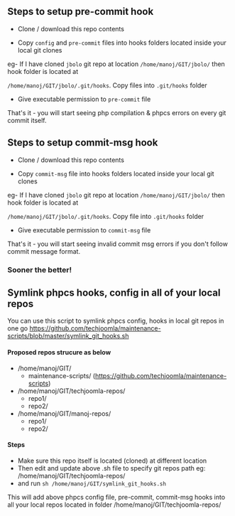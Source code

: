 ## Steps to setup pre-commit hook
- Clone / download this repo contents

- Copy `config` and  `pre-commit` files into hooks folders located inside your local git clones

eg- If I have cloned `jbolo` git repo at location `/home/manoj/GIT/jbolo/` then hook folder is located at

`/home/manoj/GIT/jbolo/.git/hooks`. Copy files into `.git/hooks` folder


- Give executable permission to `pre-commit` file


That's it - you will start seeing php compilation & phpcs errors on every git commit itself.

## Steps to setup commit-msg hook
- Clone / download this repo contents

- Copy `commit-msg` file into hooks folders located inside your local git clones

eg- If I have cloned `jbolo` git repo at location `/home/manoj/GIT/jbolo/` then hook folder is located at

`/home/manoj/GIT/jbolo/.git/hooks`. Copy file into `.git/hooks` folder


- Give executable permission to `commit-msg` file


That's it - you will start seeing invalid commit msg errors if you don't follow commit message format.

### Sooner the better!

## Symlink phpcs hooks, config in all of your local repos

You can use this script to symlink phpcs config, hooks in local git repos in one go
https://github.com/techjoomla/maintenance-scripts/blob/master/symlink_git_hooks.sh

#### Proposed repos strucure as below

- /home/manoj/GIT/
  - maintenance-scripts/ (https://github.com/techjoomla/maintenance-scripts)
- /home/manoj/GIT/techjoomla-repos/
  - repo1/
  - repo2/
- /home/manoj/GIT/manoj-repos/
  - repo1/
  - repo2/
  
#### Steps
- Make sure this repo itself is located (cloned) at different location
- Then edit and update above .sh file to specify git repos path eg: /home/manoj/GIT/techjoomla-repos/
- and run `sh /home/manoj/GIT/symlink_git_hooks.sh`

This will add above phpcs config file, pre-commit, commit-msg hooks into all your local repos located in folder  /home/manoj/GIT/techjoomla-repos/
